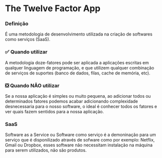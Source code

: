 # The Twelve Factor App

### Definição

É uma metodologia de desenvolvimento utilizada na criação de softwares como serviços (SaaS).

### :white_check_mark:	 Quando utilizar

A metodologia doze-fatores pode ser aplicada a aplicações escritas em qualquer linguagem de programação, e que utilizem qualquer combinação de serviços de suportes (banco de dados, filas, cache de memória, etc).

### :negative_squared_cross_mark: Quando NÃO utilizar

Se a nossa aplicação é simples ou muito pequena, ao adicionar todos ou determinados fatores podemos acabar adicionando complexidade desnecessaria para o nosso software, o ideal é conhecer todos os fatores e ver quais fazem sentidos para a nossa aplicação.

### SaaS
 
Software as a Service ou Software como serviço é a demoninação para um serviço que é disponilizado através de sofware como por exemplo: Netflix, Gmail ou Dropbox, esses software não necessitam instalação na máquina para serem utilizados, não são produtos.
